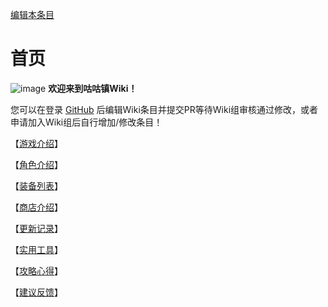 [编辑本条目](https://github.com/GuguTown/Wiki/edit/main/README.md)
# 首页
![image](https://user-images.githubusercontent.com/35645329/194152677-a2209863-1458-4c49-9ed5-ab9590e318ce.png) **欢迎来到咕咕镇Wiki！**   

您可以在登录 [GitHub](https://github.com/GuguTown/Wiki) 后编辑Wiki条目并提交PR等待Wiki组审核通过修改，或者申请加入Wiki组后自行增加/修改条目！   

【[游戏介绍](https://gugutown.github.io/Wiki/function/index.html)】   

【[角色介绍](https://gugutown.github.io/Wiki/char/index.html)】   

【[装备列表](https://gugutown.github.io/Wiki/equip/index.html)】   

【[商店介绍](/shop.md)】   

【[更新记录](/changelog.md)】   

【[实用工具](/tool.md)】   

【[攻略心得](https://gugutown.github.io/Wiki/article/index.html)】   

【[建议反馈](/feedback.md)】
